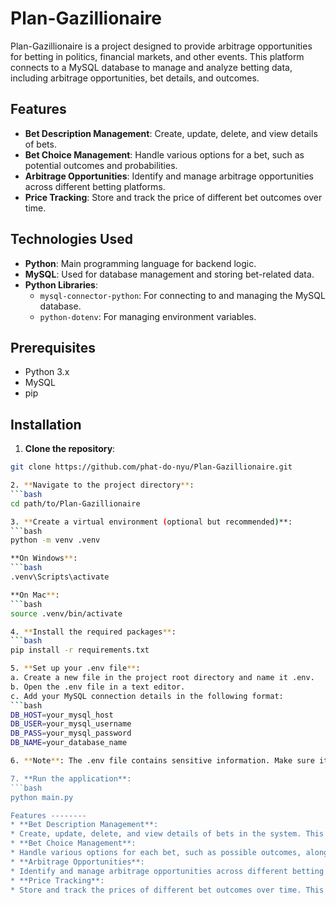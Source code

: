 # Plan-Gazillionaire

Plan-Gazillionaire is a project designed to provide arbitrage opportunities for betting in politics, financial markets, and other events. This platform connects to a MySQL database to manage and analyze betting data, including arbitrage opportunities, bet details, and outcomes.

## Features

- **Bet Description Management**: Create, update, delete, and view details of bets.
- **Bet Choice Management**: Handle various options for a bet, such as potential outcomes and probabilities.
- **Arbitrage Opportunities**: Identify and manage arbitrage opportunities across different betting platforms.
- **Price Tracking**: Store and track the price of different bet outcomes over time.

## Technologies Used

- **Python**: Main programming language for backend logic.
- **MySQL**: Used for database management and storing bet-related data.
- **Python Libraries**:
  - `mysql-connector-python`: For connecting to and managing the MySQL database.
  - `python-dotenv`: For managing environment variables.
  
## Prerequisites

- Python 3.x
- MySQL
- pip

## Installation

1. **Clone the repository**:
 ```bash
 git clone https://github.com/phat-do-nyu/Plan-Gazillionaire.git

2. **Navigate to the project directory**:
 ```bash
 cd path/to/Plan-Gazillionaire

3. **Create a virtual environment (optional but recommended)**:
 ```bash
 python -m venv .venv

 **On Windows**:
 ```bash
 .venv\Scripts\activate

 **On Mac**:
 ```bash
 source .venv/bin/activate

4. **Install the required packages**:
 ```bash
 pip install -r requirements.txt

5. **Set up your .env file**:
 a. Create a new file in the project root directory and name it .env.
 b. Open the .env file in a text editor.
 c. Add your MySQL connection details in the following format: 
 ```bash
 DB_HOST=your_mysql_host
 DB_USER=your_mysql_username
 DB_PASS=your_mysql_password
 DB_NAME=your_database_name

6. **Note**: The .env file contains sensitive information. Make sure it's included in your .gitignore file.

7. **Run the application**:
```bash
python main.py

Features -------- 
* **Bet Description Management**: 
* Create, update, delete, and view details of bets in the system. This feature helps manage the lifecycle of betting events, including key information like bet names, expiration dates, and statuses. 
* **Bet Choice Management**: 
* Handle various options for each bet, such as possible outcomes, along with their respective probabilities. This feature supports creating and managing different choices within a betting event. 
* **Arbitrage Opportunities**: 
* Identify and manage arbitrage opportunities across different betting platforms. The system helps store and monitor arbitrage possibilities, ensuring you can track profitable differences between odds. 
* **Price Tracking**: 
* Store and track the prices of different bet outcomes over time. This feature enables historical price tracking for better decision-making and future projections.
